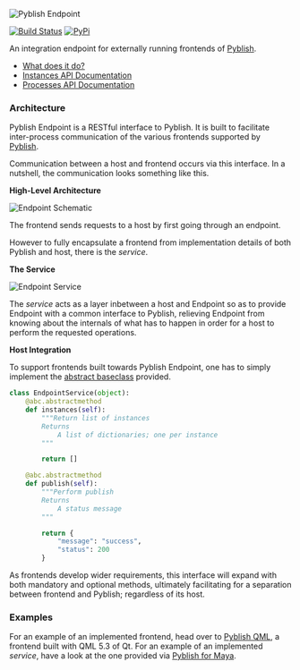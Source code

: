 
![Pyblish Endpoint][logo]

[![Build Status](https://travis-ci.org/pyblish/pyblish-endpoint.svg?branch=master)](https://travis-ci.org/pyblish/pyblish-endpoint)
[![PyPi](https://badge.fury.io/py/pyblish-endpoint.svg)](http://badge.fury.io/py/pyblish-endpoint)

An integration endpoint for externally running frontends of [Pyblish][pyblish].
- [What does it do?](https://github.com/pyblish/pyblish-endpoint/wiki/What-does-it-do%3F)
- [Instances API Documentation](http://pyblish-endpoint.readthedocs.org/en/latest/instances.html)
- [Processes API Documentation](http://pyblish-endpoint.readthedocs.org/en/latest/processes.html)

### Architecture

Pyblish Endpoint is a RESTful interface to Pyblish. It is built to facilitate inter-process communication of the various frontends supported by [Pyblish][pyblish].

Communication between a host and frontend occurs via this interface. In a nutshell, the communication looks something like this.

**High-Level Architecture**

![Endpoint Schematic][schematic]

The frontend sends requests to a host by first going through an endpoint.

However to fully encapsulate a frontend from implementation details of both Pyblish and host, there is the *service*.

**The Service**

![Endpoint Service][service]

The *service* acts as a layer inbetween a host and Endpoint so as to provide Endpoint with a common interface to Pyblish, relieving Endpoint from knowing about the internals of what has to happen in order for a host to perform the requested operations.

**Host Integration**

To support frontends built towards Pyblish Endpoint, one has to simply implement the [abstract baseclass][interface] provided.

```python
class EndpointService(object):
    @abc.abstractmethod
    def instances(self):
        """Return list of instances
        Returns
            A list of dictionaries; one per instance
        """

        return []

    @abc.abstractmethod
    def publish(self):
        """Perform publish
        Returns
            A status message
        """

        return {
            "message": "success",
            "status": 200
        }
```

As frontends develop wider requirements, this interface will expand with both mandatory and optional methods, ultimately facilitating for a separation between frontend and Pyblish; regardless of its host.

### Examples

For an example of an implemented frontend, head over to [Pyblish QML][qml], a frontend built with QML 5.3 of Qt. For an example of an implemented *service*, have a look at the one provided via [Pyblish for Maya][maya].

[qml]: https://github.com/pyblish/pyblish-qml
[maya]: https://github.com/pyblish/pyblish-maya/blob/master/pyblish_maya/service.py
[interface]: https://github.com/pyblish/pyblish-endpoint/blob/master/pyblish_endpoint/service.py#L22
[pyblish]: https://github.com/pyblish/pyblish
[schematic]: https://cloud.githubusercontent.com/assets/2152766/4996672/b61e3d06-69c0-11e4-88fb-236b2ccb26c6.png
[service]: https://cloud.githubusercontent.com/assets/2152766/4996259/519c11f2-69be-11e4-872d-a146ea132faf.png
[logo]: https://cloud.githubusercontent.com/assets/2152766/4995061/128ed178-69b6-11e4-99bf-586353d2b9be.png
